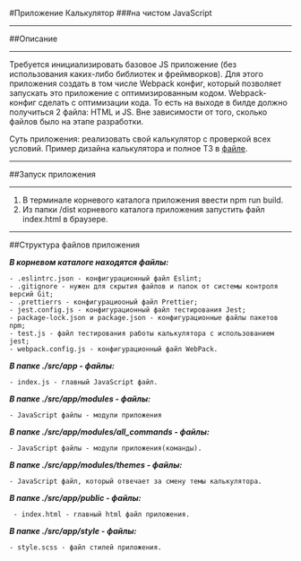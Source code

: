 #Приложение Калькулятор
###на чистом JavaScript

________

##Описание

________


Требуется инициализировать базовое JS приложение (без использования каких-либо библиотек и фреймворков). Для этого приложения создать в том числе Webpack конфиг, который позволяет запускать это приложение с оптимизированным кодом. Webpack-конфиг сделать с оптимизации кода. То есть на выходе в билде должно получиться 2 файла: HTML и JS. Вне зависимости от того, сколько файлов было на этапе разработки.

Суть приложения: реализовать свой калькулятор с проверкой всех условий. Пример дизайна калькулятора и полное ТЗ в [файле](https://docs.google.com/document/d/1j8DnTnRSNoRBdYtKu3Rgk1STLso4X5Rev2-oEyxMsK8/edit#heading=h.rtfo3o71ktll). 

________

##Запуск приложения

________

1. В терминале корневого каталога приложения ввести npm run build.
2. Из папки /dist корневого каталога приложения запустить файл index.html в браузере.

________

##Структура файлов приложения

***В корневом каталоге находятся файлы:***
    
    - .eslintrc.json - конфигурационный файл Eslint;
    - .gitignore - нужен для скрытия файлов и папок от системы контроля версий Git;
    - .prettierrs - конфигурациооный файл Prettier;
    - jest.config.js - конфигурационный файл тестирования Jest;
    - package-lock.json и package.json - конфигурационные файлы пакетов npm;
    - test.js - файл тестирования работы калькулятора с использованием jest;
    - webpack.config.js - конфигурационный файл WebPack.

***В папке ./src/app - файлы:***

    - index.js - главный JavaScript файл.
    
***В папке ./src/app/modules - файлы:***

    - JavaScript файлы - модули приложения
    
***В папке ./src/app/modules/all_commands - файлы:***

    - JavaScript файлы - модули приложения(команды).
    
***В папке ./src/app/modules/themes - файлы:***

    - JavaScript файл, который отвечает за смену темы калькулятора.
    
 ***В папке ./src/app/public - файлы:***
 
     - index.html - главный html файл приложения.
     
***В папке ./src/app/style - файлы:***

    - style.scss - файл стилей приложения.
